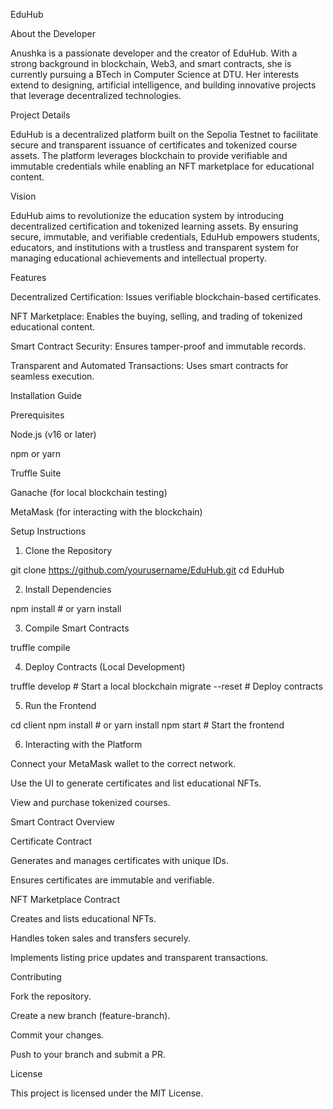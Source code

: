 EduHub

About the Developer

Anushka is a passionate developer and the creator of EduHub. With a strong background in blockchain, Web3, and smart contracts, she is currently pursuing a BTech in Computer Science at DTU. Her interests extend to designing, artificial intelligence, and building innovative projects that leverage decentralized technologies.

Project Details

EduHub is a decentralized platform built on the Sepolia Testnet to facilitate secure and transparent issuance of certificates and tokenized course assets. The platform leverages blockchain to provide verifiable and immutable credentials while enabling an NFT marketplace for educational content.

Vision

EduHub aims to revolutionize the education system by introducing decentralized certification and tokenized learning assets. By ensuring secure, immutable, and verifiable credentials, EduHub empowers students, educators, and institutions with a trustless and transparent system for managing educational achievements and intellectual property.

Features

Decentralized Certification: Issues verifiable blockchain-based certificates.

NFT Marketplace: Enables the buying, selling, and trading of tokenized educational content.

Smart Contract Security: Ensures tamper-proof and immutable records.

Transparent and Automated Transactions: Uses smart contracts for seamless execution.

Installation Guide

Prerequisites

Node.js (v16 or later)

npm or yarn

Truffle Suite

Ganache (for local blockchain testing)

MetaMask (for interacting with the blockchain)

Setup Instructions

1. Clone the Repository

 git clone https://github.com/yourusername/EduHub.git
 cd EduHub

2. Install Dependencies

 npm install  # or yarn install

3. Compile Smart Contracts

 truffle compile

4. Deploy Contracts (Local Development)

 truffle develop  # Start a local blockchain
 migrate --reset  # Deploy contracts

5. Run the Frontend

 cd client
 npm install  # or yarn install
 npm start  # Start the frontend

6. Interacting with the Platform

Connect your MetaMask wallet to the correct network.

Use the UI to generate certificates and list educational NFTs.

View and purchase tokenized courses.

Smart Contract Overview

Certificate Contract

Generates and manages certificates with unique IDs.

Ensures certificates are immutable and verifiable.

NFT Marketplace Contract

Creates and lists educational NFTs.

Handles token sales and transfers securely.

Implements listing price updates and transparent transactions.

Contributing

Fork the repository.

Create a new branch (feature-branch).

Commit your changes.

Push to your branch and submit a PR.

License

This project is licensed under the MIT License.



